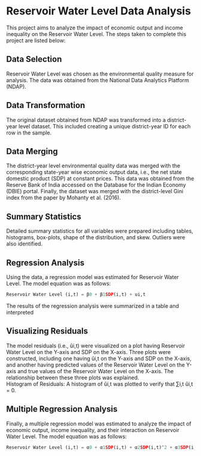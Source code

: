 # Reservoir Water Level Data Analysis
This project aims to analyze the impact of economic output and income inequality on the Reservoir Water Level. The steps taken to complete this project are listed below:
## Data Selection
Reservoir Water Level was chosen as the environmental quality measure for analysis. The data was obtained from the National Data Analytics Platform (NDAP).

## Data Transformation
The original dataset obtained from NDAP was transformed into a district-year level dataset. This included creating a unique district-year ID for each row in the sample.

## Data Merging
The district-year level environmental quality data was merged with the corresponding state-year wise economic output data, i.e., the net state domestic product (SDP) at constant prices. This data was obtained from the Reserve Bank of India accessed on the Database for the Indian Economy (DBIE) portal. Finally, the dataset was merged with the district-level Gini index from the paper by Mohanty et al. (2016).

## Summary Statistics
Detailed summary statistics for all variables were prepared including tables, histograms, box-plots, shape of the distribution, and skew. Outliers were also identified.

## Regression Analysis
Using the data, a regression model was estimated for Reservoir Water Level. The model equation was as follows:
```python
Reservoir Water Level (i,t) = β0 + β1SDP(i,t) + ui,t
```
The results of the regression analysis were summarized in a table and interpreted

## Visualizing Residuals
The model residuals (i.e., ûi,t) were visualized on a plot having Reservoir Water Level on the Y-axis and SDP on the X-axis. Three plots were constructed, including one having ûi,t on the Y-axis and SDP on the X-axis, and another having predicted values of the Reservoir Water Level on the Y-axis and true values of the Reservoir Water Level on the X-axis. The relationship between these three plots was explained.<br>
Histogram of Residuals: A histogram of ûi,t was plotted to verify that ∑i,t ûi,t = 0.

## Multiple Regression Analysis
Finally, a multiple regression model was estimated to analyze the impact of economic output, income inequality, and their interaction on Reservoir Water Level. The model equation was as follows:
```python
Reservoir Water Level (i,t) = α0 + α1SDP(i,t) + α2SDP(i,t)^2 + α3SDP(i,t)^3 + α4GINI(i) + γi,t
```
